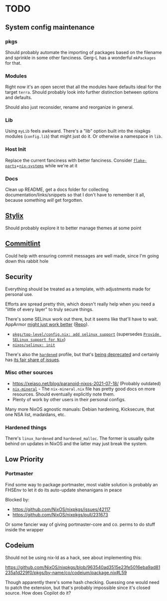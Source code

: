 # TODO

## System config maintenance

### pkgs

Should probably automate the importing of packages based on the filename and sprinkle in some other fanciness. Gerg-L has a wonderful `mkPackages` for that.

### Modules

Right now it's an open secret that all the modules have defaults ideal for the target `terra`. Should probably look into further distinction between options and defaults.

Should also just reconsider, rename and reorganize in general.

### Lib

Using `myLib` feels awkward. There's a "lib" option built into the nixpkgs modules (`config.lib`) that might just do it. Or otherwise a namespace in `lib`.

### Host Init

Replace the current fanciness with better fanciness. Consider [`flake-parts`](https://github.com/hercules-ci/flake-parts)+[`nix-systems`](https://github.com/nix-systems) while we're at it

### Docs

Clean up README, get a docs folder for collecting documentation/links/snippets so that I don't have to remember it all, because something *will* get forgotten.

## [Stylix](https://github.com/danth/stylix)

Should probably explore it to better manage themes at some point

## [Commitlint](https://commitlint.js.org/)

Could help with ensuring commit messages are well made, since I'm going down this rabbit hole

## Security

Everything should be treated as a template, with adjustments made for personal use.

Efforts are spread pretty thin, which doesn't really help when you need a "little of every layer" to truly secure things.

There's some SELinux work out there, but it seems like that'll have to wait. AppArmor [might just work better](https://github.com/NixOS/nixpkgs/pull/396168#issuecomment-2783463970) ([Repo](https://git.grimmauld.de/Grimmauld/grimm-nixos-laptop/src/branch/main/hardening)).

- [`pkgs/top-level/config.nix: add selinux support`](<https://github.com/NixOS/nixpkgs/pull/396168>) (supersedes [`Provide SELinux support for Nix`](https://github.com/NixOS/nix/pull/2670))
- [`nixos/selinux: init`](https://github.com/NixOS/nixpkgs/pull/396177)

There's also the [`hardened`](https://github.com/NixOS/nixpkgs/blob/master/nixos/modules/profiles/hardened.nix) profile, but that's [being deprecated](https://github.com/NixOS/nixpkgs/pull/383438) and certainly has [its fair share of issues](https://discourse.nixos.org/t/proposal-to-deprecate-the-hardened-profile/63081/5).

### Misc other sources

- <https://xeiaso.net/blog/paranoid-nixos-2021-07-18/> (Probably outdated)
- [`nix-mineral`](https://github.com/cynicsketch/nix-mineral/blob/main/nix-mineral.nix) - The `nix-mineral.nix` file has pretty good docs on more resources. Should eventually explicitly note them.
- Plenty of work by other users in their personal configs.

Many more NixOS agnostic manuals: Debian hardening, Kicksecure, that one NSA list, madaidans, etc.

### Hardened things

There's `linux_hardened` and `hardened_malloc`. The former is usually quite behind on updates in NixOS and the latter may just break the system.

## Low Priority

### Portmaster

Find some way to package portmaster, most viable solution is probably an FHSEnv to let it do its auto-update shenanigans in peace

Blocked by:

- <https://github.com/NixOS/nixpkgs/issues/42117>
- <https://github.com/NixOS/nixpkgs/pull/231673>

Or some fancier way of giving portmaster-core and co. perms to do stuff inside the wrapper

## Codeium

Should not be using nix-ld as a hack, see about implementing this:

<https://github.com/NixOS/nixpkgs/blob/963540ad3515e23fe5016eba9ad81235a1d229f0/pkgs/by-name/co/codeium/package.nix#L59>

Though apparently there's some hash checking. Guessing one would need to patch the extension, but that's probably impossible since it's closed source. How does Copilot do it?

